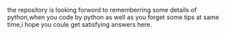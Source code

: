 the repository is looking forword to rememberring some details of python,when you code by python as well as you forget some tips at same time,i hope you coule get satisfying answers here.
